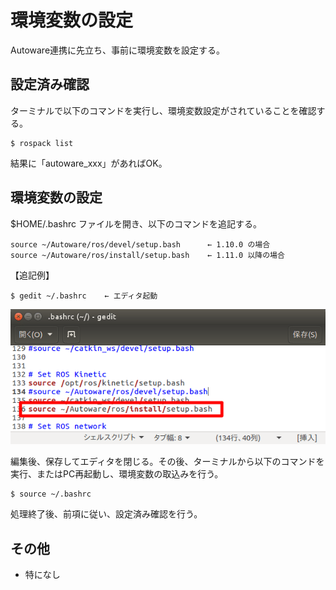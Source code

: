 # 環境変数の設定

Autoware連携に先立ち、事前に環境変数を設定する。



## 設定済み確認

ターミナルで以下のコマンドを実行し、環境変数設定がされていることを確認する。

```command
$ rospack list
```

結果に「autoware_xxx」があればOK。



## 環境変数の設定

$HOME/.bashrc ファイルを開き、以下のコマンドを追記する。

```sh:.bashrc
source ~/Autoware/ros/devel/setup.bash      ← 1.10.0 の場合
source ~/Autoware/ros/install/setup.bash    ← 1.11.0 以降の場合
```

【追記例】

```command
$ gedit ~/.bashrc    ← エディタ起動
```

![img](../img/0300/0301.png)

編集後、保存してエディタを閉じる。その後、ターミナルから以下のコマンドを実行、またはPC再起動し、環境変数の取込みを行う。

```command
$ source ~/.bashrc
```



処理終了後、前項に従い、設定済み確認を行う。



## その他

- 特になし

